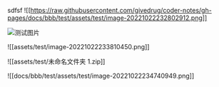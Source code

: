 sdfsf
![[https://raw.githubusercontent.com/givedrug/coder-notes/gh-pages/docs/bbb/test/assets/test/image-20221022232802912.png]]

![测试图片](https://raw.githubusercontent.com/givedrug/coder-notes/gh-pages/docs/bbb/test/assets/test/image-20221022232802912.png)


![[assets/test/image-20221022233810450.png]]

![[assets/test/未命名文件夹 1.zip]]


![[docs/bbb/test/assets/test/image-20221022234740949.png]]

